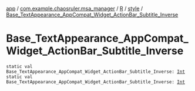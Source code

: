 [app](../../../index.md) / [com.example.chaosruler.msa_manager](../../index.md) / [R](../index.md) / [style](index.md) / [Base_TextAppearance_AppCompat_Widget_ActionBar_Subtitle_Inverse](.)

# Base_TextAppearance_AppCompat_Widget_ActionBar_Subtitle_Inverse

`static val Base_TextAppearance_AppCompat_Widget_ActionBar_Subtitle_Inverse: `[`Int`](https://kotlinlang.org/api/latest/jvm/stdlib/kotlin/-int/index.html)
`static val Base_TextAppearance_AppCompat_Widget_ActionBar_Subtitle_Inverse: `[`Int`](https://kotlinlang.org/api/latest/jvm/stdlib/kotlin/-int/index.html)